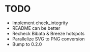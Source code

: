 # TODO
- Implement check_integrity
- README can be better
- Recheck Bibata & Breeze hotspots
- Parallelize SVG to PNG conversion
- Bump to 0.2.0
